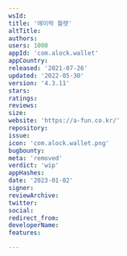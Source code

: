 ```yaml
---
wsId: 
title: '에이락 월렛'
altTitle: 
authors: 
users: 1000
appId: 'com.alock.wallet'
appCountry: 
released: '2021-07-26'
updated: '2022-05-30'
version: '4.3.11'
stars: 
ratings: 
reviews: 
size: 
website: 'https://a-fun.co.kr/'
repository: 
issue: 
icon: 'com.alock.wallet.png'
bugbounty: 
meta: 'removed'
verdict: 'wip'
appHashes: 
date: '2023-01-02'
signer: 
reviewArchive: 
twitter: 
social: 
redirect_from: 
developerName: 
features: 

---
```


